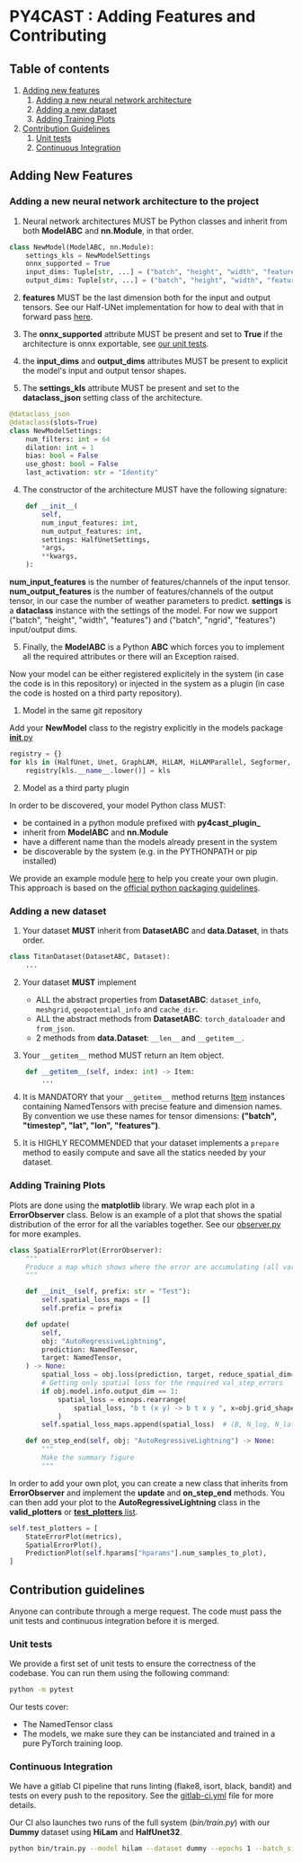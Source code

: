 # PY4CAST : Adding Features and Contributing

## Table of contents

1. [Adding new features](#adding-new-features)
    1. [Adding a new neural network architecture](#adding-a-new-neural-network-architecture-to-the-project)
    2. [Adding a new dataset](#adding-a-new-dataset)
    3. [Adding Training Plots](#adding-training-plots)
2. [Contribution Guidelines](#contribution-guidelines)
    1. [Unit tests](#unit-tests)
    2. [Continuous Integration](#continuous-integration)

## Adding New Features

### Adding a new neural network architecture to the project

1. Neural network architectures MUST be Python classes and inherit from both **ModelABC** and  **nn.Module**, in that order.

```python
class NewModel(ModelABC, nn.Module):
    settings_kls = NewModelSettings
    onnx_supported = True
    input_dims: Tuple[str, ...] = ("batch", "height", "width", "features")
    output_dims: Tuple[str, ...] = ("batch", "height", "width", "features")
```
2. **features** MUST be the last dimension both for the input and output tensors. See our Half-UNet implementation for how to deal with that in forward pass [here](../py4cast/models/vision/conv.py#L163).

3. The **onnx_supported** attribute MUST be present and set to **True** if the architecture is onnx exportable, see [our unit tests](../tests/test_models.py).

4. the **input_dims** and **output_dims** attributes MUST be present to explicit the model's input and output tensor shapes.

5. The **settings_kls** attribute MUST be present and set to the **dataclass_json** setting class of the architecture.


```python
@dataclass_json
@dataclass(slots=True)
class NewModelSettings:
    num_filters: int = 64
    dilation: int = 1
    bias: bool = False
    use_ghost: bool = False
    last_activation: str = "Identity"
```

4. The constructor of the architecture MUST have the following signature:

```python
    def __init__(
        self,
        num_input_features: int,
        num_output_features: int,
        settings: HalfUnetSettings,
        *args,
        **kwargs,
    ):
```
**num_input_features** is the number of features/channels of the input tensor. **num_output_features** is the number of features/channels of the output tensor, in our case the number of weather parameters to predict. **settings** is a **dataclass** instance with the settings of the model.
For now we support ("batch", "height", "width", "features") and ("batch", "ngrid", "features") input/output dims.

5. Finally, the **ModelABC** is a Python **ABC** which forces you to implement all the required attributes or there will an Exception raised.

Now your model can be either registered explicitely in the system (in case the code is in this repository) or injected in the system as a plugin (in case the code is hosted on a third party repository).

1. Model in the same git repository

Add your **NewModel** class to the registry explicitly in the models package [__init__.py](../py4cast/models/__init__.py)

```python
registry = {}
for kls in (HalfUnet, Unet, GraphLAM, HiLAM, HiLAMParallel, Segformer, NewModel):
    registry[kls.__name__.lower()] = kls
```

2. Model as a third party plugin

In order to be discovered, your model Python class MUST:

* be contained in a python module prefixed with **py4cast_plugin_**
* inherit from **ModelABC** and **nn.Module**
* have a different name than the models already present in the system
* be discoverable by the system (e.g. in the PYTHONPATH or pip installed)

We provide an example module [here](../py4cast_plugin_example.py) to help you create your own plugin. This approach is based on the [official python packaging guidelines](https://packaging.python.org/en/latest/guides/creating-and-discovering-plugins/).


### Adding a new dataset

1. Your dataset **MUST** inherit from **DatasetABC** and **data.Dataset**, in thats order.

```python
class TitanDataset(DatasetABC, Dataset):
    ...
```

2. Your dataset **MUST** implement
    * ALL the abstract properties from **DatasetABC**: `dataset_info`, `meshgrid`, `geopotential_info` and `cache_dir`.
    * ALL the abstract methods from **DatasetABC**: `torch_dataloader` and `from_json`.
    * 2 methods from **data.Dataset**: `__len__` and `__getitem__`.

3. Your `__getitem__` method MUST return an Item object.

```python
    def __getitem__(self, index: int) -> Item:
        ...
```

4. It is MANDATORY that your `__getitem__` method returns [Item](../py4cast/datasets/base.py#L288) instances containing NamedTensors with precise feature and dimension names. By convention we use these names for tensor dimensions: **("batch", "timestep", "lat", "lon", "features")**.

5. It is HIGHLY RECOMMENDED that your dataset implements a `prepare` method to easily compute and save all the statics needed by your dataset.


### Adding Training Plots

Plots are done using the **matplotlib** library. We wrap each plot in a **ErrorObserver** class. Below is an example of a plot that shows the spatial distribution of the error for all the variables together. See our [observer.py](../py4cast/observer.py#L40) for more examples.

```python
class SpatialErrorPlot(ErrorObserver):
    """
    Produce a map which shows where the error are accumulating (all variables together).
    """

    def __init__(self, prefix: str = "Test"):
        self.spatial_loss_maps = []
        self.prefix = prefix

    def update(
        self,
        obj: "AutoRegressiveLightning",
        prediction: NamedTensor,
        target: NamedTensor,
    ) -> None:
        spatial_loss = obj.loss(prediction, target, reduce_spatial_dim=False)
        # Getting only spatial loss for the required val_step_errors
        if obj.model.info.output_dim == 1:
            spatial_loss = einops.rearrange(
                spatial_loss, "b t (x y) -> b t x y ", x=obj.grid_shape[0]
            )
        self.spatial_loss_maps.append(spatial_loss)  # (B, N_log, N_lat, N_lon)

    def on_step_end(self, obj: "AutoRegressiveLightning") -> None:
        """
        Make the summary figure
        """
```

In order to add your own plot, you can create a new class that inherits from **ErrorObserver** and implement the **update** and **on_step_end** methods. You can then add your plot to the **AutoRegressiveLightning** class in the **valid_plotters** or [**test_plotters** list](../py4cast/lightning.py#L398).

```python
self.test_plotters = [
    StateErrorPlot(metrics),
    SpatialErrorPlot(),
    PredictionPlot(self.hparams["hparams"].num_samples_to_plot),
]
```

## Contribution guidelines

Anyone can contribute through a merge request. The code must pass the unit tests and continuous integration before it is merged.

### Unit tests

We provide a first set of unit tests to ensure the correctness of the codebase. You can run them using the following command:

```bash
python -m pytest
```

Our tests cover:
- The NamedTensor class
- The models, we make sure they can be instanciated and trained in a pure PyTorch training loop.


### Continuous Integration

We have a gitlab CI pipeline that runs linting (flake8, isort, black, bandit) and tests on every push to the repository. See the [gitlab-ci.yml](../.gitlab-ci.yml) file for more details.

Our CI also launches two runs of the full system (*bin/train.py*) with our **Dummy** dataset using **HiLam** and **HalfUnet32**.

```bash
python bin/train.py --model hilam --dataset dummy --epochs 1 --batch_size 1 --num_pred_steps_train 1 --limit_train_batches 1
```
